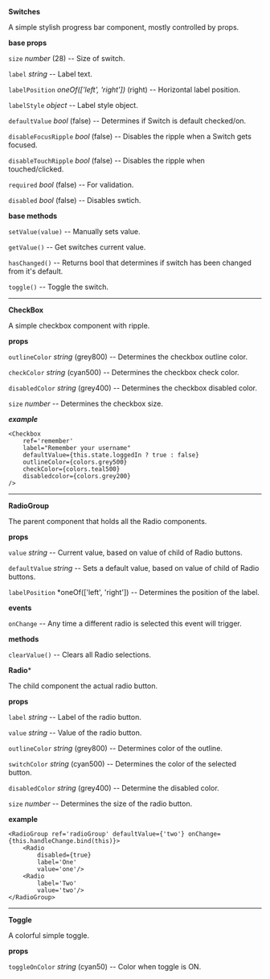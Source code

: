 **Switches**

A simple stylish progress bar component, mostly controlled by props.

**base props**

`size` *number* (28) -- Size of switch.

`label` *string* -- Label text.

`labelPosition` *oneOf(['left', 'right'])* (right) -- Horizontal label position.

`labelStyle` *object* -- Label style object.

`defaultValue` *bool* (false) -- Determines if Switch is default checked/on.

`disableFocusRipple` *bool* (false) -- Disables the ripple when a Switch gets focused.

`disableTouchRipple` *bool* (false) -- Disables the ripple when touched/clicked.

`required` *bool* (false) -- For validation.

`disabled` *bool* (false) -- Disables swtich.

**base methods**

`setValue(value)` -- Manually sets value.

`getValue()` -- Get switches current value.

`hasChanged()` -- Returns bool that determines if switch has been changed from it's default.

`toggle()` -- Toggle the switch.

-----

**CheckBox**

A simple checkbox component with ripple.

**props**

`outlineColor` *string* (grey800) -- Determines the checkbox outline color.

`checkColor` *string* (cyan500) -- Determines the checkbox check color.

`disabledColor` *string* (grey400) -- Determines the checkbox disabled color.

`size` *number* -- Determines the checkbox size.

***example***
    
    <Checkbox
        ref='remember'
        label="Remember your username"
        defaultValue={this.state.loggedIn ? true : false} 
        outlineColor={colors.grey500}
        checkColor={colors.teal500}
        disabledcolor={colors.grey200}
    />
    
-----

**RadioGroup**

The parent component that holds all the Radio components.

**props**

`value` *string* -- Current value, based on value of child of Radio buttons.

`defaultValue` *string* -- Sets a default value, based on value of child of Radio buttons.

`labelPosition` *oneOf(['left', 'right']) -- Determines the position of the label.

**events**

`onChange` -- Any time a different radio is selected this event will trigger.

**methods**

`clearValue()` -- Clears all Radio selections.

**Radio***

The child component the actual radio button.

**props**

`label` *string* -- Label of the radio button.

`value` *string* -- Value of the radio button.

`outlineColor` *string* (grey800) -- Determines color of the outline.

`switchColor` *string* (cyan500) -- Determines the color of the selected button.

`disabledColor` *string* (grey400) -- Determine the disabled color.

`size` *number* -- Determines the size of the radio button.

**example**


    <RadioGroup ref='radioGroup' defaultValue={'two'} onChange={this.handleChange.bind(this)}>
        <Radio 
            disabled={true}
            label='One'
            value='one'/>
        <Radio 
            label='Two'
            value='two'/>
    </RadioGroup>
    
-----

**Toggle**

A colorful simple toggle.

**props**

`toggleOnColor` *string* (cyan50) -- Color when toggle is ON.
